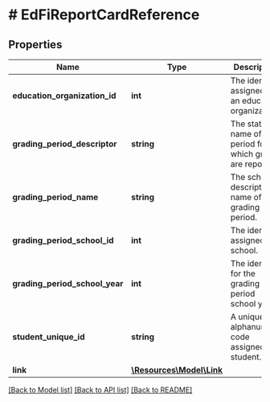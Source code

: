 # # EdFiReportCardReference

## Properties

Name | Type | Description | Notes
------------ | ------------- | ------------- | -------------
**education_organization_id** | **int** | The identifier assigned to an education organization. |
**grading_period_descriptor** | **string** | The state&#39;s name of the period for which grades are reported. |
**grading_period_name** | **string** | The school&#39;s descriptive name of the grading period. |
**grading_period_school_id** | **int** | The identifier assigned to a school. |
**grading_period_school_year** | **int** | The identifier for the grading period school year. |
**student_unique_id** | **string** | A unique alphanumeric code assigned to a student. |
**link** | [**\Resources\Model\Link**](Link.md) |  | [optional]

[[Back to Model list]](../../README.md#models) [[Back to API list]](../../README.md#endpoints) [[Back to README]](../../README.md)
